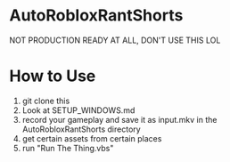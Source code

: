 # AutoRobloxRantShorts
NOT PRODUCTION READY AT ALL, DON'T USE THIS LOL


# How to Use

1. git clone this
2. Look at SETUP_WINDOWS.md
3. record your gameplay and save it as input.mkv in the AutoRobloxRantShorts directory
4. get certain assets from certain places
5. run "Run The Thing.vbs"
